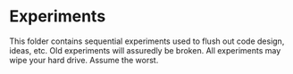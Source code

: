 
# Experiments

This folder contains sequential experiments used to flush out code design, ideas, etc.
Old experiments will assuredly be broken. All experiments may wipe your hard
drive. Assume the worst.
